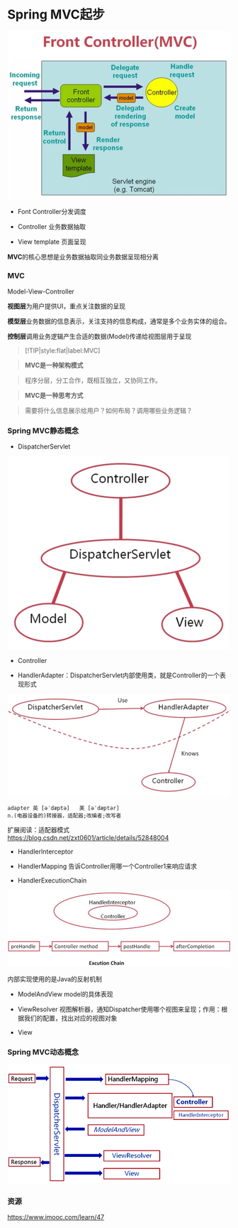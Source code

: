 # Spring MVC起步

![font-controller](img/font-controller.jpg)

* Font Controller分发调度

* Controller 业务数据抽取

* View template 页面呈现

**MVC**的核心思想是业务数据抽取同业务数据呈现相分离

### MVC

Model-View-Controller

**视图层**为用户提供UI，重点关注数据的呈现

**模型层**业务数据的信息表示，关注支持的信息构成，通常是多个业务实体的组合。

**控制层**调用业务逻辑产生合适的数据(Model)传递给视图层用于呈现

> [!TIP|style:flat|label:MVC]

> **MVC是一种架构模式**

> 程序分层，分工合作，既相互独立，又协同工作。

> **MVC是一种思考方式**

> 需要将什么信息展示给用户？如何布局？调用哪些业务逻辑？

### Spring MVC静态概念

* DispatcherServlet

![dispatcher-servlet](img/dispatcher-servlet.png)

* Controller

* HandlerAdapter：DispatcherServlet内部使用类，就是Controller的一个表现形式

![handler-adapter](img/handler-adapter.png)

```
adapter 英 [əˈdæptə]   美 [əˈdæptər]  
n.(电器设备的)转接器，适配器;改编者;改写者
```

扩展阅读：适配器模式 https://blog.csdn.net/zxt0601/article/details/52848004

* HandlerInterceptor

* HandlerMapping 告诉Controller用哪一个Controller1来响应请求

* HandlerExecutionChain

![handler-execution-chain](img/handler-execution-chain.png)

内部实现使用的是Java的反射机制

* ModelAndView model的具体表现

* ViewResolver 视图解析器，通知Dispatcher使用哪个视图来呈现；作用：根据我们的配置，找出对应的视图对象

* View 

### Spring MVC动态概念

![handler-flow](img/handler-flow.png)

### 资源

https://www.imooc.com/learn/47